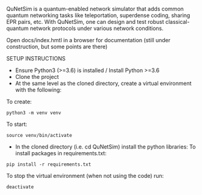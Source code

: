 QuNetSim is a quantum-enabled network simulator that adds common quantum networking tasks like teleportation, superdense coding, sharing EPR pairs, etc. With QuNetSim, one can design and test robust classical-quantum network protocols under various network conditions.

Open docs/index.hmtl in a browser for documentation (still under construction, but some points are there)

SETUP INSTRUCTIONS

- Ensure Python3 (>=3.6) is installed / Install Python >=3.6 
- Clone the project
- At the same level as the cloned directory, create a virtual environment with the following:

To create:

`python3 -m venv venv`

To start:

`source venv/bin/activate`

- In the cloned directory (i.e. cd QuNetSim) install the python libraries:
To install packages in requirements.txt:

`pip install -r requirements.txt`

To stop the virtual environment (when not using the code) run:

`deactivate`
